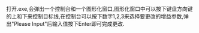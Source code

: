 打开.exe,会弹出一个控制台和一个图形化窗口,图形化窗口中可以按下键盘方向键的上和下来控制目标线,在控制台可以按下数字1,2,3来选择要更改的增益参数,弹出"Please Input"后输入值按下Enter即可完成更改.
